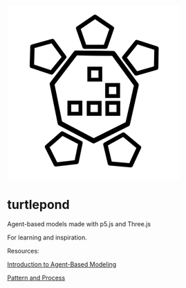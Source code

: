 
![logo](https://github.com/danefilipczak/turtlepond/blob/master/turtlepondlogo.png "")

# turtlepond

Agent-based models made with p5.js and Three.js 

For learning and inspiration. 

Resources: 

[Introduction to Agent-Based Modeling](http://www.intro-to-abm.com/)

[Pattern and Process](http://patternandprocess.org/)
